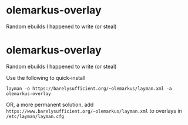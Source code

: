 olemarkus-overlay
=================

Random ebuilds I happened to write (or steal)

olemarkus-overlay
=================

Random ebuilds I happened to write (or steal)

Use the following to quick-install

```
layman -o https://barelysufficient.org/~olemarkus/layman.xml -a olemarkus-overlay
```

OR, a more permanent solution, add
`https://www.barelysufficient.org/~olemarkus/layman.xml` to
overlays in `/etc/layman/layman.cfg`


